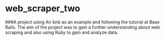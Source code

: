 web_scraper_two
===============
###A project using Air bnb as an example and following the tutorial at Base Rails. The aim of the project was to gain a further understanding about web scraping and also using Ruby to gain and analyze data.